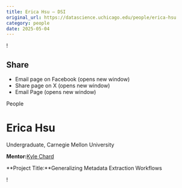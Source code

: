 ```yaml
---
title: Erica Hsu – DSI
original_url: https://datascience.uchicago.edu/people/erica-hsu
category: people
date: 2025-05-04
---
```


<!-- Table-like structure detected -->

!

## Share

* Email page on Facebook (opens new window)
* Share page on X (opens new window)
* Email Page (opens new window)

<!-- Table-like structure detected -->

People

# Erica Hsu

Undergraduate, Carnegie Mellon University

**Mentor:**[Kyle Chard](https://kylechard.com/)

**Project Title:**Generalizing Metadata Extraction Workflows

!
